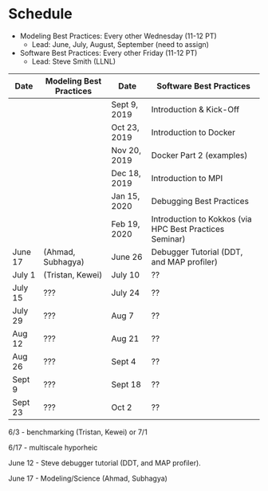 # Schedule
* Modeling Best Practices: Every other Wednesday (11-12 PT)
  - Lead:  June, July, August, September (need to assign)
* Software Best Practices: Every other Friday (11-12 PT)
  - Lead:  Steve Smith (LLNL)

| Date     |   Modeling Best Practices  | Date     | Software Best Practices |
|----------|----------------------------|-------------|-------------------------|
|          |                            |Sept 9, 2019 |Introduction & Kick-Off |
|          |                            |Oct 23, 2019 |Introduction to Docker|
|          |                            |Nov 20, 2019 |Docker Part 2 (examples)|
|          |                            |Dec 18, 2019 |Introduction to MPI |
|          |                            |Jan 15, 2020 |Debugging Best Practices |
|          |                            |Feb 19, 2020 |Introduction to Kokkos (via HPC Best Practices Seminar)|
| June 17  |  (Ahmad, Subhagya)         |June 26   | Debugger Tutorial (DDT, and MAP profiler) |
| July 1   |   (Tristan, Kewei)         |July 10   |  ?? |
| July 15  | ???                        |July 24   |  ?? |
| July 29  | ???                        |Aug 7     |  ?? |
| Aug 12   | ???                        |Aug 21     |  ?? |
| Aug 26   | ???                        |Sept 4    |  ?? |
| Sept 9   | ???                        |Sept 18    |  ?? |
| Sept 23   | ???                        |Oct 2    |  ?? |

6/3 - benchmarking (Tristan, Kewei) or 7/1

6/17 - multiscale hyporheic 

June 12 - Steve debugger tutorial (DDT, and MAP profiler).

June 17 - Modeling/Science (Ahmad, Subhagya)


